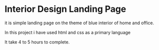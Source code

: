 # Interior Design Landing Page
it is simple landing page on the theme of blue interior of home and office.

In this project i have used html and css as a primary language

It take 4 to 5 hours to complete.
